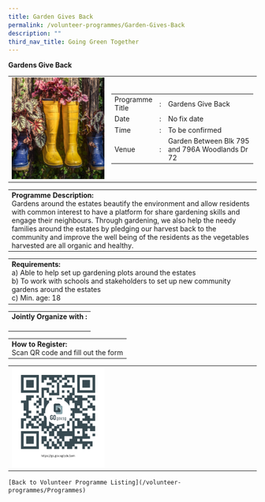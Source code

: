 ```yaml
---
title: Garden Gives Back
permalink: /volunteer-programmes/Garden-Gives-Back
description: ""
third_nav_title: Going Green Together
---
```

**Gardens Give Back**

<table width="100%" border="0">
	<tbody><tr>
		<td width="40%">
			<img style="width=200px;height=auto;" src="/images/Garden%20Gives%20back.png">
		</td>
		<td width="60%">
			<table width="100%" border="0">
				<tbody><tr>
					<td width="20%">
						Programme Title
					</td>
					<td width="5%">
						:
					</td>
					<td>
						Gardens Give Back 
					</td>
				</tr>
				<tr>
					<td width="20%">
						Date
					</td>
					<td width="5%">
						:
					</td>
					<td width="75%">
						No fix date
					</td>
				</tr>
				<tr>
					<td width="20%">
						Time
					</td>
					<td width="5%">
						:
					</td>
					<td width="75%">
						To be confirmed
					</td>
				</tr>
				<tr>
					<td width="20%">
						Venue
					</td>
					<td width="5%">
						:
					</td>
					<td width="75%">
						Garden Between Blk 795 and 796A Woodlands Dr 72
					</td>
				</tr>
			</tbody></table>
		</td>
	</tr>
</tbody></table>

<table width="100%" border="0">
	<tbody><tr>
		<td>
			<b>Programme Description:</b><br>
			Gardens around the estates beautify the environment and allow residents with common interest to have a platform for share gardening skills and engage their neighbours.
Through gardening, we also help the needy families around the estates by pledging our harvest back to the community and improve the well being of the residents as the vegetables harvested are all organic and healthy.
		</td>
	</tr>
</tbody></table>

<table width="100%" border="0">
	<tbody><tr>
		<td>
			<b>Requirements:</b><br>
			a) Able to help set up gardening plots around the estates<br>
b) To work with schools and stakeholders to set up new community gardens around the estates<br>c)	Min. age: 18
		</td>
	</tr>
</tbody></table>

<table width="100%" border="0">
	<tbody><tr>
		<td>
			<b>Jointly Organize with :</b><br>
			&nbsp;
		</td>
	</tr>
</tbody></table>

<table width="100%" border="0">
	<tbody><tr>
		<td>
			<b>How to Register:</b><br>
			Scan QR code and fill out the form<br>
		</td>
	</tr>
</tbody></table>

<table width="100%" border="0">
	<tbody><tr>
		<td width="40%">
			<img style="width=200px;height=auto;" src="/images/qrcode.png">
		</td>
		<td>
			&nbsp;
		</td>
	</tr>
	</tbody></table>
	
	[Back to Volunteer Programme Listing](/volunteer-programmes/Programmes)